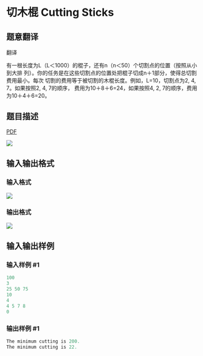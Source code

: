 # 切木棍 Cutting Sticks

## 题意翻译

翻译

有一根长度为L（L＜1000）的棍子，还有n（n＜50）个切割点的位置（按照从小到大排 列）。你的任务是在这些切割点的位置处把棍子切成n＋1部分，使得总切割费用最小。每次 切割的费用等于被切割的木棍长度。例如，L=10，切割点为2, 4, 7。如果按照2, 4, 7的顺序， 费用为10＋8＋6=24，如果按照4, 2, 7的顺序，费用为10＋4＋6=20。

## 题目描述

[problemUrl]: https://uva.onlinejudge.org/index.php?option=com_onlinejudge&Itemid=8&category=12&page=show_problem&problem=944

[PDF](https://uva.onlinejudge.org/external/100/p10003.pdf)

![](https://cdn.luogu.com.cn/upload/vjudge_pic/UVA10003/958525065661f78575790c5f6aa2ffbee907fc0b.png)

## 输入输出格式

### 输入格式

![](https://cdn.luogu.com.cn/upload/vjudge_pic/UVA10003/e46a5b9b0f145857448142f8f46dfaa75e9f6e02.png)

### 输出格式

![](https://cdn.luogu.com.cn/upload/vjudge_pic/UVA10003/c84a21fce404c85a1c20be6e70d4c5e2aac71537.png)

## 输入输出样例

### 输入样例 #1

```cpp
100
3
25 50 75
10
4
4 5 7 8
0
```


### 输出样例 #1

```cpp
The minimum cutting is 200.
The minimum cutting is 22.
```


